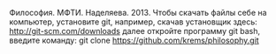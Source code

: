 Философия. МФТИ. Наделяева. 2013.
Чтобы скачать файлы себе на компьютер, установите git, например, скачав установщик здесь:
http://git-scm.com/downloads
далее откройте программу git bash, введите команду:
git clone https://github.com/krems/philosophy.git

